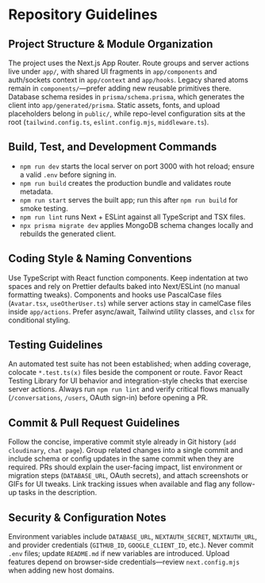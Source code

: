 # Repository Guidelines

## Project Structure & Module Organization
The project uses the Next.js App Router. Route groups and server actions live under `app/`, with shared UI fragments in `app/components` and auth/sockets context in `app/context` and `app/hooks`. Legacy shared atoms remain in `components/`—prefer adding new reusable primitives there. Database schema resides in `prisma/schema.prisma`, which generates the client into `app/generated/prisma`. Static assets, fonts, and upload placeholders belong in `public/`, while repo-level configuration sits at the root (`tailwind.config.ts`, `eslint.config.mjs`, `middleware.ts`).

## Build, Test, and Development Commands
- `npm run dev` starts the local server on port 3000 with hot reload; ensure a valid `.env` before signing in.
- `npm run build` creates the production bundle and validates route metadata.
- `npm run start` serves the built app; run this after `npm run build` for smoke testing.
- `npm run lint` runs Next + ESLint against all TypeScript and TSX files.
- `npx prisma migrate dev` applies MongoDB schema changes locally and rebuilds the generated client.

## Coding Style & Naming Conventions
Use TypeScript with React function components. Keep indentation at two spaces and rely on Prettier defaults baked into Next/ESLint (no manual formatting tweaks). Components and hooks use PascalCase files (`Avatar.tsx`, `useOtherUser.ts`) while server actions stay in camelCase files inside `app/actions`. Prefer async/await, Tailwind utility classes, and `clsx` for conditional styling.

## Testing Guidelines
An automated test suite has not been established; when adding coverage, colocate `*.test.ts(x)` files beside the component or route. Favor React Testing Library for UI behavior and integration-style checks that exercise server actions. Always run `npm run lint` and verify critical flows manually (`/conversations`, `/users`, OAuth sign-in) before opening a PR.

## Commit & Pull Request Guidelines
Follow the concise, imperative commit style already in Git history (`add cloudinary`, `chat page`). Group related changes into a single commit and include schema or config updates in the same commit when they are required. PRs should explain the user-facing impact, list environment or migration steps (`DATABASE_URL`, OAuth secrets), and attach screenshots or GIFs for UI tweaks. Link tracking issues when available and flag any follow-up tasks in the description.

## Security & Configuration Notes
Environment variables include `DATABASE_URL`, `NEXTAUTH_SECRET`, `NEXTAUTH_URL`, and provider credentials (`GITHUB_ID`, `GOOGLE_CLIENT_ID`, etc.). Never commit `.env` files; update `README.md` if new variables are introduced. Upload features depend on browser-side credentials—review `next.config.mjs` when adding new host domains.
